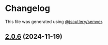 # Changelog

This file was generated using [@jscutlery/semver](https://github.com/jscutlery/semver).

## [2.0.6](https://github.com/RedHatInsights/frontend-components/compare/@redhat-cloud-services/eslint-config-redhat-cloud-services-2.0.5...@redhat-cloud-services/eslint-config-redhat-cloud-services-2.0.6) (2024-11-19)

